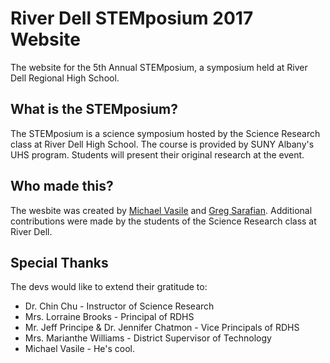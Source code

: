 # River Dell STEMposium 2017 Website

The website for the 5th Annual STEMposium, a symposium held at River Dell Regional High School.

## What is the STEMposium?
The STEMposium is a science symposium hosted by the Science Research class at River Dell High School. The course is provided by SUNY Albany's UHS program. Students will present their original research at the event.

## Who made this?
The wesbite was created by [Michael Vasile](https://github.com/Michaelvas17) and [Greg Sarafian](https://github.com/GregSarafian). Additional contributions were made by the students of the Science Research class at River Dell.

## Special Thanks
The devs would like to extend their gratitude to:
- Dr. Chin Chu - Instructor of Science Research
- Mrs. Lorraine Brooks - Principal of RDHS
- Mr. Jeff Principe & Dr. Jennifer Chatmon - Vice Principals of RDHS
- Mrs. Marianthe Williams - District Supervisor of Technology
- Michael Vasile - He's cool.
